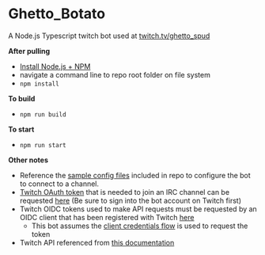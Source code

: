 # Ghetto_Botato

A Node.js Typescript twitch bot used at [twitch.tv/ghetto_spud](twitch.tv/ghetto_spud)

**After pulling**
- [Install Node.js + NPM](https://nodejs.org/en/)
- navigate a command line to repo root folder on file system
- `npm install`

**To build**
- `npm run build`

**To start**
- `npm run start`

**Other notes**
- Reference the [sample config files](https://github.com/ghettospud/ghetto_botato/tree/master/config) included in repo to configure the bot to connect to a channel.
- [Twitch OAuth token](https://github.com/ghettospud/ghetto_botato/blob/6f43c96f40b5330dbd4a1650d7532ec407775e09/config/sample_config.json#L4) that is needed to join an IRC channel can be requested [here](https://twitchapps.com/tmi/) (Be sure to sign into the bot account on Twitch first)
- Twitch OIDC tokens used to make API requests must be requested by an OIDC client that has been registered with Twitch [here](https://dev.twitch.tv/console/apps)
  - This bot assumes the [client credentials flow](https://github.com/ghettospud/ghetto_botato/blob/6f43c96f40b5330dbd4a1650d7532ec407775e09/config/sample_config.json#L13-L14) is used to request the token
- Twitch API referenced from [this documentation](https://dev.twitch.tv/docs/irc)
